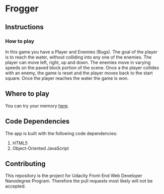 # Frogger

## Instructions

### How to play

In this game you have a Player and Enemies (Bugs). The goal of the player is to reach the water, without colliding into any one of the enemies. The player can move left, right, up and down. The enemies move in varying speeds on the paved block portion of the scene. Once a the player collides with an enemy, the game is reset and the player moves back to the start square. Once the player reaches the water the game is won.

## Where to play

You can try your memory [here](https://pwalawko.github.io/frontend-nanodegree-arcade-game/).

## Code Dependencies

The app is built with the following code dependencies:

1. HTML5
1. Object-Oriented JavaScript

## Contributing

This repository is the project for Udacity Front-End Web Developer Nanodegree Program.
Therefore the pull requests most likely will not be accepted.

